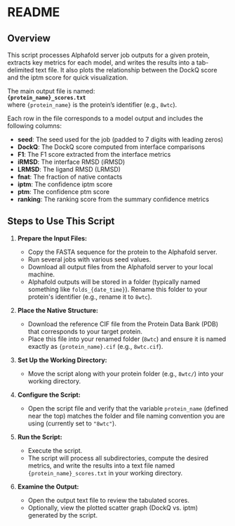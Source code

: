 # README

## Overview

This script processes Alphafold server job outputs for a given protein, extracts key metrics for each model, and writes the results into a tab-delimited text file. It also plots the relationship between the DockQ score and the iptm score for quick visualization.

The main output file is named:  
**`{protein_name}_scores.txt`**  
where `{protein_name}` is the protein’s identifier (e.g., `8wtc`).

Each row in the file corresponds to a model output and includes the following columns:

- **seed**: The seed used for the job (padded to 7 digits with leading zeros)
- **DockQ**: The DockQ score computed from interface comparisons
- **F1**: The F1 score extracted from the interface metrics
- **iRMSD**: The interface RMSD (iRMSD)
- **LRMSD**: The ligand RMSD (LRMSD)
- **fnat**: The fraction of native contacts
- **iptm**: The confidence iptm score
- **ptm**: The confidence ptm score
- **ranking**: The ranking score from the summary confidence metrics

## Steps to Use This Script

1. **Prepare the Input Files:**
   - Copy the FASTA sequence for the protein to the Alphafold server.
   - Run several jobs with various seed values.
   - Download all output files from the Alphafold server to your local machine.
   - Alphafold outputs will be stored in a folder (typically named something like `folds_{date_time}`). Rename this folder to your protein's identifier (e.g., rename it to `8wtc`).

2. **Place the Native Structure:**
   - Download the reference CIF file from the Protein Data Bank (PDB) that corresponds to your target protein.
   - Place this file into your renamed folder (`8wtc`) and ensure it is named exactly as `{protein_name}.cif` (e.g., `8wtc.cif`).

3. **Set Up the Working Directory:**
   - Move the script along with your protein folder (e.g., `8wtc/`) into your working directory.

4. **Configure the Script:**
   - Open the script file and verify that the variable `protein_name` (defined near the top) matches the folder and file naming convention you are using (currently set to `"8wtc"`).

5. **Run the Script:**
   - Execute the script.
   - The script will process all subdirectories, compute the desired metrics, and write the results into a text file named `{protein_name}_scores.txt` in your working directory.

6. **Examine the Output:**
   - Open the output text file to review the tabulated scores.
   - Optionally, view the plotted scatter graph (DockQ vs. iptm) generated by the script.

